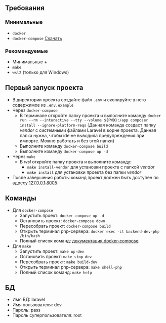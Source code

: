 ## Требования

### Минимальные

- ```docker```
- ```docker-compose```
[Скачать](https://www.docker.com/products/docker-desktop/)

### Рекомендуемые

- Минимальные +
- ```make```
- ```wsl2``` (только для Windows)

## Первый запуск проекта

- В директории проекта создайте файл ```.env``` и скопируйте в него содержимое из ```.env.example```
- Через ```docker-compose```
    - В терминале откройте папку проекта и выполните
      команду ```docker run --rm --interactive --tty --volume ${PWD}:/app composer install --ignore-platform-reqs```
      (Данная команда создаст папку _vendor_ с системными файлами Laravel в корне проекта. Данная папка нужна, чтобы ide
      не выводила предупреждения при импорте. Можно работать и без этой папки)
    - Выполните команду ```docker-compose build```
    - Выполните команду ```docker-compose up -d```
- Через ```make```
    - В _wsl_ откройте папку проекта и выполните команду:
        - ```make install-vendor``` для установки проекта с папкой _vendor_
        - ```make install``` для установки проекта без папки _vendor_
- После завершения работы команд проект должен быть доступен по адресу [127.0.0.1:8005](http://127.0.0.1:8005/)

## Команды

- Для ```docker-compose```
    - Запустить проект: ```docker-compose up -d```
    - Остановить проект: ```docker-compose down```
    - Пересобрать проект: ```docker-compose build```
    - Открыть терминал php-сервера: ```docker exec -it backend-dev-php /bin/bash```
    - Полный список команд: [документация docker-compose](https://docs.docker.com/compose/reference/)
- Для ```make```
    - Запустить проект: ```make up-dev```
    - Остановить проект: ```make stop-dev```
    - Пересобрать проект: ```make build-dev```
    - Открыть терминал php-сервера: ```make shell-php```
    - Полный список команд: ```make help```

## БД

- Имя БД: laravel
- Имя пользователя: dev
- Пароль: pass
- Пароль суперпользователя: root
